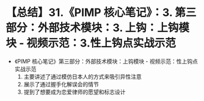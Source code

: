 # 【总结】31.《PIMP 核心笔记》：3. 第三部分：外部技术模块：3. 上钩：上钩模块 - 视频示范：3.性上钩点实战示范

-   《PIMP 核心笔记》第三部分：外部技术模块：上钩模块 - 视频示范：性上钩点实战示范
    1.  主要讲述了通过模仿日本人的方式来吸引异性注意
    2.  展示了通过握手化解误会的情节
    3.  提到了想要成为恋爱律师的愿望和标志设计